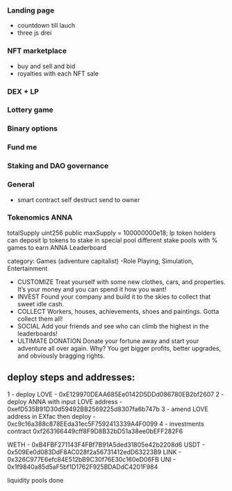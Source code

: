 ### Landing page
- countdown till lauch
- three js drei

### NFT marketplace

- buy and sell and bid
- royalties with each NFT sale

### DEX + LP
### Lottery game
### Binary options
### Fund me
### Staking and DAO governance

### General
- smart contract self destruct send to owner


### Tokenomics ANNA
totalSupply uint256 public maxSupply = 100000000e18;
lp token holders can deposit lp tokens to stake in special pool
different stake pools with %
games to earn ANNA
Leaderboard

category: Games (adventure capitalist)
-Role Playing, Simulation, Entertainment
- CUSTOMIZE Treat yourself with some new clothes, cars, and properties. It’s your money and you can spend it how you want!
- INVEST Found your company and build it to the skies to collect that sweet idle cash.
- COLLECT Workers, houses, achievements, shoes and paintings. Gotta collect them all!
- SOCIAL Add your friends and see who can climb the highest in the leaderboards!
- ULTIMATE DONATION Donate your fortune away and start your adventure all over again. Why? You get bigger profits, better upgrades, and obviously bragging rights.


## deploy steps and addresses:
1 - deploy LOVE - 0xE129970DEAA685Ee0142D5DDd086780EB2bf2607
2 - deploy ANNA with input LOVE address - 0xefD535B91D30d59492BB2569225d8307fa6b747b
3 - amend LOVE address in EXfac then deploy - 0xc9c16a388c878EEda31ec5F7592413339A4F0099
4 - investments contract 0xf263166449cff8F9D8B32bD51a38ee0bEFF282F6

WETH - 0xB4FBF271143F4FBf7B91A5ded31805e42b2208d6
USDT - 0x509Ee0d083DdF8AC028f2a56731412edD63223B9
LINK - 0x326C977E6efc84E512bB9C30f76E30c160eD06FB
UNI - 0x1f9840a85d5aF5bf1D1762F925BDADdC4201F984

liquidity pools done